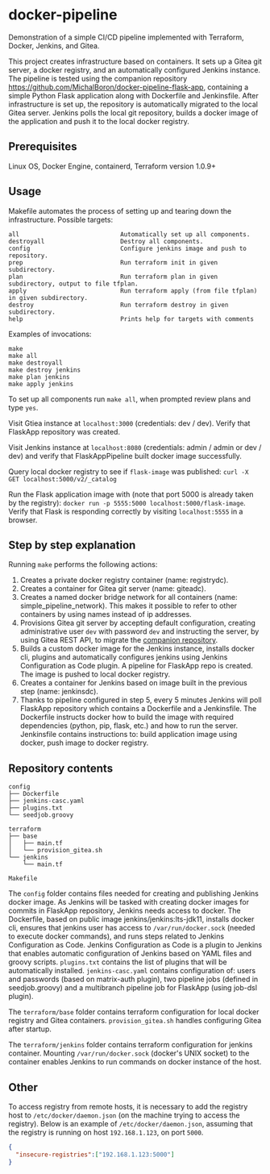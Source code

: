 # docker-pipeline

Demonstration of a simple CI/CD pipeline implemented with Terraform, Docker, Jenkins, and Gitea.

This project creates infrastructure based on containers.
It sets up a Gitea git server, a docker registry, and an automatically configured Jenkins instance.
The pipeline is tested using the companion repository https://github.com/MichalBoron/docker-pipeline-flask-app, containing a simple Python Flask application along with Dockerfile and Jenkinsfile. 
After infrastructure is set up, the repository is automatically migrated to the local Gitea server.
Jenkins polls the local git repository, builds a docker image of the application and push it to the local docker registry.

## Prerequisites

Linux OS, Docker Engine, containerd, Terraform version 1.0.9+

## Usage

Makefile automates the process of setting up and tearing down the infrastructure. Possible targets:
```
all                            Automatically set up all components.
destroyall                     Destroy all components.
config                         Configure jenkins image and push to repository.
prep                           Run terraform init in given subdirectory.
plan                           Run terraform plan in given subdirectory, output to file tfplan.
apply                          Run terraform apply (from file tfplan) in given subdirectory.
destroy                        Run terraform destroy in given subdirectory.
help                           Prints help for targets with comments
```
Examples of invocations:
```
make
make all
make destroyall
make destroy jenkins
make plan jenkins
make apply jenkins
```

To set up all components run `make all`, when prompted review plans and type `yes`.

Visit Gtiea instance at `localhost:3000` (credentials: dev / dev). Verify that FlaskApp repository was created.

Visit Jenkins instance at `localhost:8080` (credentials: admin / admin or dev / dev) and verify that FlaskAppPipeline built docker image successfully.

Query local docker registry  to see if `flask-image` was published: 
	`curl -X GET localhost:5000/v2/_catalog`

Run the Flask application image with (note that port 5000 is already taken by the registry): `docker run -p 5555:5000 localhost:5000/flask-image`.
Verify that Flask is responding correctly by visiting `localhost:5555` in a browser.


## Step by step explanation

Running `make` performs the following actions:
1. Creates a private docker registry container (name: registrydc).
2. Creates a container for Gitea git server (name: giteadc).
3. Creates a named docker bridge network for all containers (name: simple_pipeline_network). This makes it possible to refer to other containers by using names instead of ip addresses.
4. Provisions Gitea git server by accepting default configuration, creating administrative user `dev` with password `dev` and instructing the server, by using Gitea REST API, to migrate the [companion repository](https://github.com/MichalBoron/docker-pipeline-flask-app).
5. Builds a custom docker image for the Jenkins instance, installs docker cli, plugins and automatically configures jenkins using Jenkins Configuration as Code plugin. A pipeline for FlaskApp repo is created. The image is pushed to local docker registry.
6. Creates a container for Jenkins based on image built in the previous step (name: jenkinsdc).
7. Thanks to pipeline configured in step 5, every 5 minutes Jenkins will poll FlaskApp repository which contains a Dockerfile and a Jenkinsfile. The Dockerfile instructs docker how to build the image with required dependencies (python, pip, flask, etc.) and how to run the server. Jenkinsfile contains instructions to: build application image using docker, push image to docker registry.


## Repository contents

```
config
├── Dockerfile                                                                     
├── jenkins-casc.yaml                                                              
├── plugins.txt                                                                    
└── seedjob.groovy   

terraform                                                                          
├── base                                                                           
│   ├── main.tf                                                                    
│   └── provision_gitea.sh                                                         
└── jenkins                                                                        
    └── main.tf     
    
Makefile 
```

The `config` folder contains files needed for creating and publishing Jenkins docker image.
As Jenkins will be tasked with creating docker images for commits in FlaskApp repository, Jenkins needs access to docker.
The Dockerfile, based on public image jenkins/jenkins:lts-jdk11, installs docker cli, ensures that jenkins user has access to `/var/run/docker.sock` (needed to execute docker commands), and runs steps related to Jenkins Configuration as Code.
Jenkins Configuration as Code is a plugin to Jenkins that enables automatic configuration of Jenkins based on YAML files and groovy scripts.
`plugins.txt` contains the list of plugins that will be automatically installed.
`jenkins-casc.yaml` contains configuration of:  users and passwords (based on matrix-auth plugin), two pipeline jobs (defined in seedjob.groovy) and a multibranch pipeline job for FlaskApp (using job-dsl plugin).

The `terraform/base` folder contains terraform configuration for local docker registry and Gitea containers. `provision_gitea.sh` handles configuring Gitea after startup.

The `terraform/jenkins` folder contains terraform configuration for jenkins container.
Mounting `/var/run/docker.sock` (docker's UNIX socket) to the container enables Jenkins to run commands on docker instance of the host.

 
##  Other

To access registry from remote hosts, it is necessary to add the registry host to `/etc/docker/daemon.json` (on the machine trying to access the registry).
Below is an example of `/etc/docker/daemon.json`, assuming that the registry is running on host `192.168.1.123`, on port `5000`.
```JSON  
{
  "insecure-registries":["192.168.1.123:5000"]
}
```   
 
